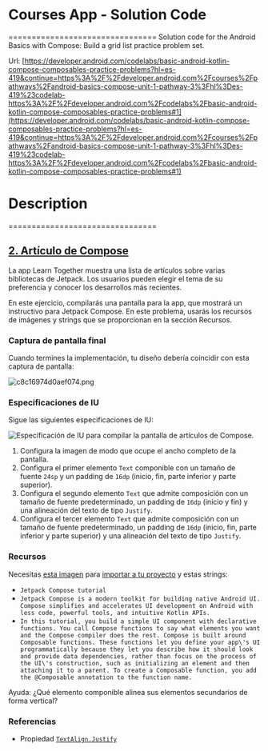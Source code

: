 # Courses App - Solution Code
================================
Solution code for the Android Basics with Compose: Build a grid list practice problem set.

Url: [https://developer.android.com/codelabs/basic-android-kotlin-compose-composables-practice-problems?hl=es-419&continue=https%3A%2F%2Fdeveloper.android.com%2Fcourses%2Fpathways%2Fandroid-basics-compose-unit-1-pathway-3%3Fhl%3Des-419%23codelab-https%3A%2F%2Fdeveloper.android.com%2Fcodelabs%2Fbasic-android-kotlin-compose-composables-practice-problems#1](https://developer.android.com/codelabs/basic-android-kotlin-compose-composables-practice-problems?hl=es-419&continue=https%3A%2F%2Fdeveloper.android.com%2Fcourses%2Fpathways%2Fandroid-basics-compose-unit-1-pathway-3%3Fhl%3Des-419%23codelab-https%3A%2F%2Fdeveloper.android.com%2Fcodelabs%2Fbasic-android-kotlin-compose-composables-practice-problems#1)

# Description
================================

## [2\. Artículo de Compose](https://developer.android.com/codelabs/basic-android-kotlin-compose-composables-practice-problems?hl=es-419&continue=https%3A%2F%2Fdeveloper.android.com%2Fcourses%2Fpathways%2Fandroid-basics-compose-unit-1-pathway-3%3Fhl%3Des-419%23codelab-https%3A%2F%2Fdeveloper.android.com%2Fcodelabs%2Fbasic-android-kotlin-compose-composables-practice-problems#1)

La app Learn Together muestra una lista de artículos sobre varias bibliotecas de Jetpack. Los usuarios pueden elegir el tema de su preferencia y conocer los desarrollos más recientes.

En este ejercicio, compilarás una pantalla para la app, que mostrará un instructivo para Jetpack Compose. En este problema, usarás los recursos de imágenes y strings que se proporcionan en la sección Recursos.

### Captura de pantalla final

Cuando termines la implementación, tu diseño debería coincidir con esta captura de pantalla:

![c8c16974d0aef074.png](https://developer.android.com/static/codelabs/basic-android-kotlin-compose-composables-practice-problems/img/c8c16974d0aef074.png?hl=es-419)

### Especificaciones de IU

Sigue las siguientes especificaciones de IU:

![Especificación de IU para compilar la pantalla de artículos de Compose.](https://developer.android.com/static/codelabs/basic-android-kotlin-compose-composables-practice-problems/img/905139e48ed11bee.png?hl=es-419)

1.  Configura la imagen de modo que ocupe el ancho completo de la pantalla.
2.  Configura el primer elemento `Text` componible con un tamaño de fuente `24sp` y un padding de `16dp` (inicio, fin, parte inferior y parte superior).
3.  Configura el segundo elemento `Text` que admite composición con un tamaño de fuente predeterminado, un padding de `16dp` (inicio y fin) y una alineación del texto de tipo `Justify`.
4.  Configura el tercer elemento `Text` que admite composición con un tamaño de fuente predeterminado, un padding de `16dp` (inicio, fin, parte inferior y parte superior) y una alineación del texto de tipo `Justify`.

### Recursos

Necesitas [esta imagen](https://github.com/google-developer-training/basic-android-kotlin-compose-training-practice-problems/blob/main/Unit%201/Pathway%203/ComposeArticle/app/src/main/res/drawable-nodpi/bg_compose_background.png) para [importar a tu proyecto](https://developer.android.com/codelabs/basic-android-kotlin-compose-add-images?hl=es-419#0) y estas strings:

-   `Jetpack Compose tutorial`
-   `Jetpack Compose is a modern toolkit for building native Android UI. Compose simplifies and accelerates UI development on Android with less code, powerful tools, and intuitive Kotlin APIs.`
-   `In this tutorial, you build a simple UI component with declarative functions. You call Compose functions to say what elements you want and the Compose compiler does the rest. Compose is built around Composable functions. These functions let you define your app\'s UI programmatically because they let you describe how it should look and provide data dependencies, rather than focus on the process of the UI\'s construction, such as initializing an element and then attaching it to a parent. To create a Composable function, you add the @Composable annotation to the function name.`

Ayuda: ¿Qué elemento componible alinea sus elementos secundarios de forma vertical?

### Referencias

-   Propiedad [`TextAlign.Justify`](https://developer.android.com/reference/kotlin/androidx/compose/ui/text/style/TextAlign?hl=es-419#Justify\(\))